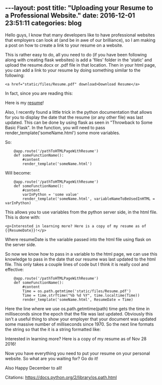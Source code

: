 ---layout: post
title:  "Uploading your Resume to a Professional Website."
date:   2016-12-01 23:51:11
categories: blog
---

Hello guys, I know that many developers like to have professional websites that employers can look at (and be in awe of our brilliance), so I am making a post on how to create a link to your resume on a website.

This is rather easy to do, all you need to do (if you have been following along with creating flask websites) is add a 'files' folder in the 'static' and upload the resume.docx or .pdf file in that location. Then in your html page, you can add a link to your resume by doing something similar to the following:

```   
<a href="static/files/Resume.pdf" download>Download Resume</a>
```

In fact, since you are reading this: 

Here is my <a href="static/files/Resume.pdf" download>resume</a>!

Also, I recently found a little trick in the python documentation that allows for you to display the date that the resume (or any other file) was last updated. This can be done by using flask as seen in "Throwback to Some Basic Flask". In the function, you will need to pass render_template('someName.html') some more variables.

So:

```
    @app.route('/pathToHTMLPageWithResume')
    def someFunctionName():
        #content
        render_template('someName.html')
```

Will become:

```
    @app.route('/pathToHTMLPageWithResume')
    def someFunctionName():
        #content
        varInPython = 'some value'
        render_template('someName.html', variableNameToBeUsedInHTML = varInPython)
```

This allows you to use variables from the python server side, in the html file. This is done with:

```
<p>Interested in learning more? Here is a copy of my resume as of {{ResumeDate}}!</p>
```

Where resumeDate is the variable passed into the html file using flask on the server side.

So now we know how to pass in a variable to the html page, we can use this knowledge to pass in the date that our resume was last updated to the html file. This only takes a couple lines of code but I think it is really cool and effective:

```
    @app.route('/pathToHTMLPageWithResume')
    def someFunctionName():
        #content
        Time = os.path.getmtime('static/files/Resume.pdf')
        Time = time.strftime("%b %d %Y", time.localtime(Time))
        render_template('someName.html', ResumeDate = Time)
```

Here the line where we use os.path.getmtime(path) time gets the time in milliseconds since the epoch that the file was last updated. Obviously this isn't a useful thing to show your employer that your document was updated some massive number of milliseconds since 1970. So the next line formats the string so that the it is a string formatted like:

Interested in learning more? Here is a copy of my resume as of Nov 28 2016!

Now you have everything you need to put your resume on your personal website. So what are you waiting for? Go do it!

Also Happy December to all!

Citations:
<a href='https://docs.python.org/2/library/os.path.html'>https://docs.python.org/2/library/os.path.html</a>


